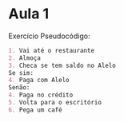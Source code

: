 # Aula 1
Exercício Pseudocódigo:
```markdown
1. Vai até o restaurante
2. Almoça
3. Checa se tem saldo no Alelo
Se sim:
4. Paga com Alelo
Senão:
4. Paga no crédito
5. Volta para o escritório
6. Pega um café
```
